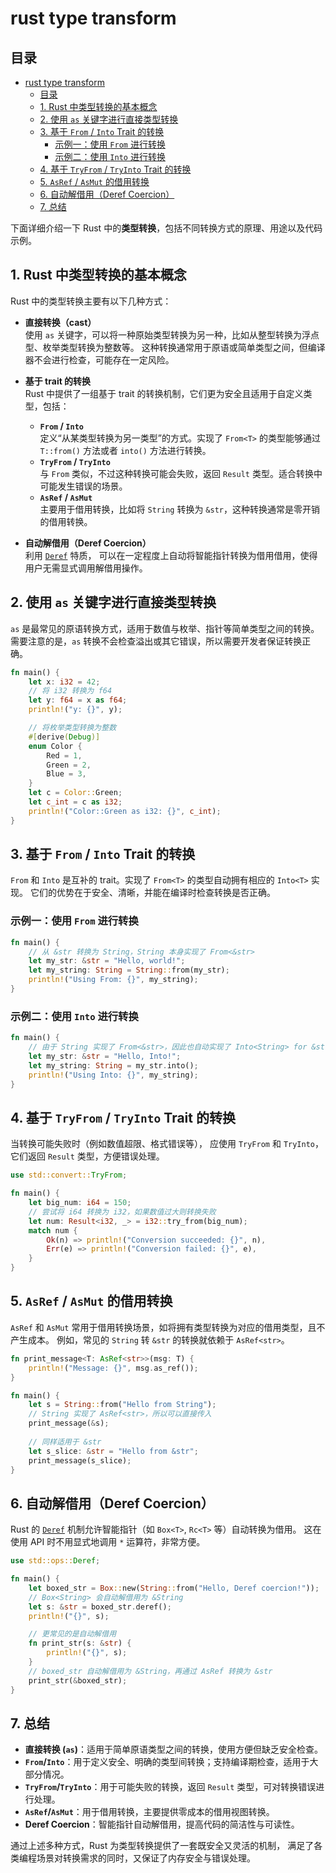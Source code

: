 # rust type transform

## 目录

- [rust type transform](#rust-type-transform)
  - [目录](#目录)
  - [1. Rust 中类型转换的基本概念](#1-rust-中类型转换的基本概念)
  - [2. 使用 `as` 关键字进行直接类型转换](#2-使用-as-关键字进行直接类型转换)
  - [3. 基于 `From` / `Into` Trait 的转换](#3-基于-from--into-trait-的转换)
    - [示例一：使用 `From` 进行转换](#示例一使用-from-进行转换)
    - [示例二：使用 `Into` 进行转换](#示例二使用-into-进行转换)
  - [4. 基于 `TryFrom` / `TryInto` Trait 的转换](#4-基于-tryfrom--tryinto-trait-的转换)
  - [5. `AsRef` / `AsMut` 的借用转换](#5-asref--asmut-的借用转换)
  - [6. 自动解借用（Deref Coercion）](#6-自动解借用deref-coercion)
  - [7. 总结](#7-总结)
  
下面详细介绍一下 Rust 中的**类型转换**，包括不同转换方式的原理、用途以及代码示例。

## 1. Rust 中类型转换的基本概念

Rust 中的类型转换主要有以下几种方式：

- **直接转换（cast）**  
  使用 `as` 关键字，可以将一种原始类型转换为另一种，比如从整型转换为浮点型、枚举类型转换为整数等。
  这种转换通常用于原语或简单类型之间，但编译器不会进行检查，可能存在一定风险。

- **基于 trait 的转换**  
  Rust 中提供了一组基于 trait 的转换机制，它们更为安全且适用于自定义类型，包括：
  - **`From` / `Into`**  
    定义“从某类型转换为另一类型”的方式。实现了 `From<T>` 的类型能够通过 `T::from()` 方法或者 `into()` 方法进行转换。
  - **`TryFrom` / `TryInto`**  
    与 `From` 类似，不过这种转换可能会失败，返回 `Result` 类型。适合转换中可能发生错误的场景。
  - **`AsRef` / `AsMut`**  
    主要用于借用转换，比如将 `String` 转换为 `&str`，这种转换通常是零开销的借用转换。

- **自动解借用（Deref Coercion）**  
  利用 [`Deref`](https://doc.rust-lang.org/std/ops/trait.Deref.html) 特质，
  可以在一定程度上自动将智能指针转换为借用借用，使得用户无需显式调用解借用操作。

## 2. 使用 `as` 关键字进行直接类型转换

`as` 是最常见的原语转换方式，适用于数值与枚举、指针等简单类型之间的转换。
需要注意的是，`as` 转换不会检查溢出或其它错误，所以需要开发者保证转换正确。

```rust:src/as_cast.rs
fn main() {
    let x: i32 = 42;
    // 将 i32 转换为 f64
    let y: f64 = x as f64;
    println!("y: {}", y);

    // 将枚举类型转换为整数
    #[derive(Debug)]
    enum Color {
        Red = 1,
        Green = 2,
        Blue = 3,
    }
    let c = Color::Green;
    let c_int = c as i32;
    println!("Color::Green as i32: {}", c_int);
}
```

## 3. 基于 `From` / `Into` Trait 的转换

`From` 和 `Into` 是互补的 trait。实现了 `From<T>` 的类型自动拥有相应的 `Into<T>` 实现。
它们的优势在于安全、清晰，并能在编译时检查转换是否正确。

### 示例一：使用 `From` 进行转换

```rust:src/from_into.rs
fn main() {
    // 从 &str 转换为 String，String 本身实现了 From<&str>
    let my_str: &str = "Hello, world!";
    let my_string: String = String::from(my_str);
    println!("Using From: {}", my_string);
}
```

### 示例二：使用 `Into` 进行转换

```rust:src/from_into_into.rs
fn main() {
    // 由于 String 实现了 From<&str>，因此也自动实现了 Into<String> for &str
    let my_str: &str = "Hello, Into!";
    let my_string: String = my_str.into();
    println!("Using Into: {}", my_string);
}
```

## 4. 基于 `TryFrom` / `TryInto` Trait 的转换

当转换可能失败时（例如数值超限、格式错误等），
应使用 `TryFrom` 和 `TryInto`，它们返回 `Result` 类型，方便错误处理。

```rust:src/try_from.rs
use std::convert::TryFrom;

fn main() {
    let big_num: i64 = 150;
    // 尝试将 i64 转换为 i32，如果数值过大则转换失败
    let num: Result<i32, _> = i32::try_from(big_num);
    match num {
        Ok(n) => println!("Conversion succeeded: {}", n),
        Err(e) => println!("Conversion failed: {}", e),
    }
}
```

## 5. `AsRef` / `AsMut` 的借用转换

`AsRef` 和 `AsMut` 常用于借用转换场景，如将拥有类型转换为对应的借用类型，且不产生成本。
例如，常见的 `String` 转 `&str` 的转换就依赖于 `AsRef<str>`。

```rust:src/as_ref_as_mut.rs
fn print_message<T: AsRef<str>>(msg: T) {
    println!("Message: {}", msg.as_ref());
}

fn main() {
    let s = String::from("Hello from String");
    // String 实现了 AsRef<str>，所以可以直接传入
    print_message(&s);
    
    // 同样适用于 &str
    let s_slice: &str = "Hello from &str";
    print_message(s_slice);
}
```

## 6. 自动解借用（Deref Coercion）

Rust 的 [`Deref`](https://doc.rust-lang.org/std/ops/trait.Deref.html)
机制允许智能指针（如 `Box<T>`, `Rc<T>` 等）自动转换为借用。
这在使用 API 时不用显式地调用 `*` 运算符，非常方便。

```rust:src/deref_coercion.rs
use std::ops::Deref;

fn main() {
    let boxed_str = Box::new(String::from("Hello, Deref coercion!"));
    // Box<String> 会自动解借用为 &String
    let s: &str = boxed_str.deref();
    println!("{}", s);

    // 更常见的是自动解借用
    fn print_str(s: &str) {
        println!("{}", s);
    }
    // boxed_str 自动解借用为 &String，再通过 AsRef 转换为 &str
    print_str(&boxed_str);
}
```

## 7. 总结

- **直接转换 (`as`)**：适用于简单原语类型之间的转换，使用方便但缺乏安全检查。
- **`From`/`Into`**：用于定义安全、明确的类型间转换；支持编译期检查，适用于大部分情况。
- **`TryFrom`/`TryInto`**：用于可能失败的转换，返回 `Result` 类型，可对转换错误进行处理。
- **`AsRef`/`AsMut`**：用于借用转换，主要提供零成本的借用视图转换。
- **Deref Coercion**：智能指针自动解借用，提高代码的简洁性与可读性。

通过上述多种方式，Rust 为类型转换提供了一套既安全又灵活的机制，
满足了各类编程场景对转换需求的同时，又保证了内存安全与错误处理。
